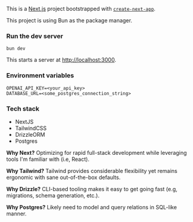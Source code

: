 This is a [Next.js](https://nextjs.org) project bootstrapped with [`create-next-app`](https://nextjs.org/docs/app/api-reference/cli/create-next-app).

This project is using Bun as the package manager.

### Run the dev server
```
bun dev
```

This starts a server at [http://localhost:3000](http://localhost:3000).

### Environment variables
```
OPENAI_API_KEY=<your_api_key>
DATABASE_URL=<some_postgres_connection_string>
```

### Tech stack

- NextJS
- TailwindCSS
- DrizzleORM
- Postgres

**Why Next?** Optimizing for rapid full-stack development while leveraging tools I'm familiar with (i.e, React).

**Why Tailwind?** Tailwind provides considerable flexibility yet remains ergonomic with sane out-of-the-box defaults. 

**Why Drizzle?** CLI-based tooling makes it easy to get going fast (e.g, migrations, schema generation, etc.).

**Why Postgres?** Likely need to model and query relations in SQL-like manner.
